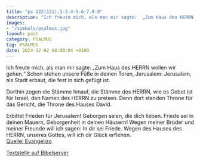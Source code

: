 ```yaml
---
title: "ps 122(121),1-3.4-5.6-7.8-9"
description: "Ich freute mich, als man mir sagte:  „Zum Haus des HERRN wollen wir gehen.“ Schon stehen unsere Füße in deinen Toren, Jerusalem: Jerusalem, als Stadt erbaut,  die fest in sich gefügt ist.  Dorthin zogen die Stämme hinauf, die Stämme des HERRN,  wie es Gebot ist für Israel,  d...."
images:
- "/symbols/psalmus.jpg"
layout: post
category: PSALMUS
tag: PSALMUS
date: 2024-12-02 08:00:04 +0100
---
```

Ich freute mich, als man mir sagte: 
„Zum Haus des HERRN wollen wir gehen.“
Schon stehen unsere Füße in deinen Toren, Jerusalem:
Jerusalem, als Stadt erbaut, 
die fest in sich gefügt ist.

Dorthin zogen die Stämme hinauf, die Stämme des HERRN, 
wie es Gebot ist für Israel, 
den Namen des HERRN zu preisen.<!--more-->
Denn dort standen Throne für das Gericht, 
die Throne des Hauses David.

Erbittet Frieden für Jerusalem! Geborgen seien, die dich lieben.
Friede sei in deinen Mauern, Geborgenheit in deinen Häusern! 
Wegen meiner Brüder und meiner Freunde will ich sagen: In dir sei Friede.
Wegen des Hauses des HERRN, unseres Gottes, will ich dir Glück erflehen.<br>
[Quelle: Evangelizo](https://evangeliumtagfuertag.org/DE/gospel)

[Textstelle auf Bibelserver](https://www.bibleserver.com/EU/ps122(121),1-3.4-5.6-7.8-9)
